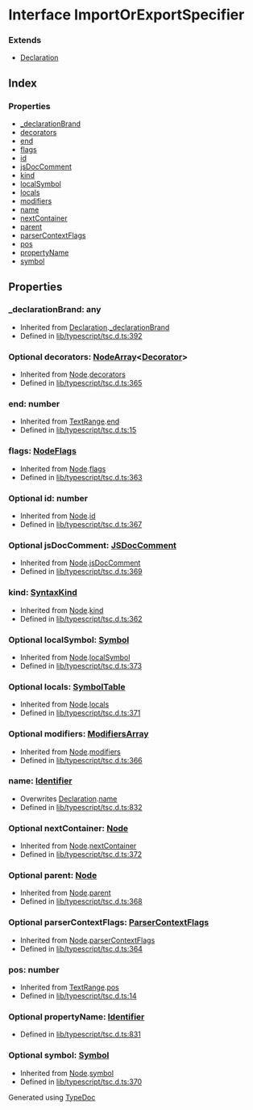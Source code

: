 # Interface ImportOrExportSpecifier


### Extends
* [Declaration](ts.declaration.md)

## Index

### Properties
* [_declarationBrand](ts.importorexportspecifier.md#_declarationbrand)
* [decorators](ts.importorexportspecifier.md#decorators)
* [end](ts.importorexportspecifier.md#end)
* [flags](ts.importorexportspecifier.md#flags)
* [id](ts.importorexportspecifier.md#id)
* [jsDocComment](ts.importorexportspecifier.md#jsdoccomment)
* [kind](ts.importorexportspecifier.md#kind)
* [localSymbol](ts.importorexportspecifier.md#localsymbol)
* [locals](ts.importorexportspecifier.md#locals)
* [modifiers](ts.importorexportspecifier.md#modifiers)
* [name](ts.importorexportspecifier.md#name)
* [nextContainer](ts.importorexportspecifier.md#nextcontainer)
* [parent](ts.importorexportspecifier.md#parent)
* [parserContextFlags](ts.importorexportspecifier.md#parsercontextflags)
* [pos](ts.importorexportspecifier.md#pos)
* [propertyName](ts.importorexportspecifier.md#propertyname)
* [symbol](ts.importorexportspecifier.md#symbol)

## Properties

### _declarationBrand: any

* Inherited from [Declaration](ts.declaration.md).[_declarationBrand](ts.declaration.md#_declarationbrand)
* Defined in [lib/typescript/tsc.d.ts:392](https://github.com/kimamula/typedoc/blob/HEAD/src/lib/typescript/tsc.d.ts#L392)


### Optional decorators: [NodeArray](ts.nodearray.md)<[Decorator](ts.decorator.md)>

* Inherited from [Node](ts.node.md).[decorators](ts.node.md#decorators)
* Defined in [lib/typescript/tsc.d.ts:365](https://github.com/kimamula/typedoc/blob/HEAD/src/lib/typescript/tsc.d.ts#L365)


### end: number

* Inherited from [TextRange](ts.textrange.md).[end](ts.textrange.md#end)
* Defined in [lib/typescript/tsc.d.ts:15](https://github.com/kimamula/typedoc/blob/HEAD/src/lib/typescript/tsc.d.ts#L15)


### flags: [NodeFlags](../enums/ts.nodeflags.md)

* Inherited from [Node](ts.node.md).[flags](ts.node.md#flags)
* Defined in [lib/typescript/tsc.d.ts:363](https://github.com/kimamula/typedoc/blob/HEAD/src/lib/typescript/tsc.d.ts#L363)


### Optional id: number

* Inherited from [Node](ts.node.md).[id](ts.node.md#id)
* Defined in [lib/typescript/tsc.d.ts:367](https://github.com/kimamula/typedoc/blob/HEAD/src/lib/typescript/tsc.d.ts#L367)


### Optional jsDocComment: [JSDocComment](ts.jsdoccomment.md)

* Inherited from [Node](ts.node.md).[jsDocComment](ts.node.md#jsdoccomment)
* Defined in [lib/typescript/tsc.d.ts:369](https://github.com/kimamula/typedoc/blob/HEAD/src/lib/typescript/tsc.d.ts#L369)


### kind: [SyntaxKind](../enums/ts.syntaxkind.md)

* Inherited from [Node](ts.node.md).[kind](ts.node.md#kind)
* Defined in [lib/typescript/tsc.d.ts:362](https://github.com/kimamula/typedoc/blob/HEAD/src/lib/typescript/tsc.d.ts#L362)


### Optional localSymbol: [Symbol](ts.symbol.md)

* Inherited from [Node](ts.node.md).[localSymbol](ts.node.md#localsymbol)
* Defined in [lib/typescript/tsc.d.ts:373](https://github.com/kimamula/typedoc/blob/HEAD/src/lib/typescript/tsc.d.ts#L373)


### Optional locals: [SymbolTable](ts.symboltable.md)

* Inherited from [Node](ts.node.md).[locals](ts.node.md#locals)
* Defined in [lib/typescript/tsc.d.ts:371](https://github.com/kimamula/typedoc/blob/HEAD/src/lib/typescript/tsc.d.ts#L371)


### Optional modifiers: [ModifiersArray](ts.modifiersarray.md)

* Inherited from [Node](ts.node.md).[modifiers](ts.node.md#modifiers)
* Defined in [lib/typescript/tsc.d.ts:366](https://github.com/kimamula/typedoc/blob/HEAD/src/lib/typescript/tsc.d.ts#L366)


### name: [Identifier](ts.identifier.md)

* Overwrites [Declaration](ts.declaration.md).[name](ts.declaration.md#name)
* Defined in [lib/typescript/tsc.d.ts:832](https://github.com/kimamula/typedoc/blob/HEAD/src/lib/typescript/tsc.d.ts#L832)


### Optional nextContainer: [Node](ts.node.md)

* Inherited from [Node](ts.node.md).[nextContainer](ts.node.md#nextcontainer)
* Defined in [lib/typescript/tsc.d.ts:372](https://github.com/kimamula/typedoc/blob/HEAD/src/lib/typescript/tsc.d.ts#L372)


### Optional parent: [Node](ts.node.md)

* Inherited from [Node](ts.node.md).[parent](ts.node.md#parent)
* Defined in [lib/typescript/tsc.d.ts:368](https://github.com/kimamula/typedoc/blob/HEAD/src/lib/typescript/tsc.d.ts#L368)


### Optional parserContextFlags: [ParserContextFlags](../enums/ts.parsercontextflags.md)

* Inherited from [Node](ts.node.md).[parserContextFlags](ts.node.md#parsercontextflags)
* Defined in [lib/typescript/tsc.d.ts:364](https://github.com/kimamula/typedoc/blob/HEAD/src/lib/typescript/tsc.d.ts#L364)


### pos: number

* Inherited from [TextRange](ts.textrange.md).[pos](ts.textrange.md#pos)
* Defined in [lib/typescript/tsc.d.ts:14](https://github.com/kimamula/typedoc/blob/HEAD/src/lib/typescript/tsc.d.ts#L14)


### Optional propertyName: [Identifier](ts.identifier.md)

* Defined in [lib/typescript/tsc.d.ts:831](https://github.com/kimamula/typedoc/blob/HEAD/src/lib/typescript/tsc.d.ts#L831)


### Optional symbol: [Symbol](ts.symbol.md)

* Inherited from [Node](ts.node.md).[symbol](ts.node.md#symbol)
* Defined in [lib/typescript/tsc.d.ts:370](https://github.com/kimamula/typedoc/blob/HEAD/src/lib/typescript/tsc.d.ts#L370)



Generated using [TypeDoc](http://typedoc.io)
